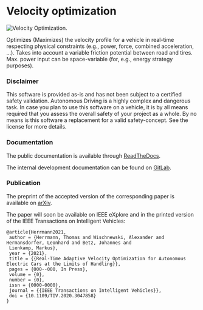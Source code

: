 # Velocity optimization

![Velocity Optimization.](https://raw.githubusercontent.com/TUMFTM/velocity_optimization/master/vel.png)

Optimizes (Maximizes) the velocity profile for a vehicle in real-time respecting physical constraints (e.g., power,
force, combined acceleration, ...). Takes into account a variable friction potential between road and tires. Max.
power input can be space-variable (for, e.g., energy strategy purposes).

### Disclaimer

This software is provided as-is and has not been subject to a certified safety validation. Autonomous Driving is a highly complex and dangerous task. In case you plan to use this software on a vehicle, it is by all means required that you assess the overall safety of your project as a whole. By no means is this software a replacement for a valid safety-concept. See the license for more details.

### Documentation

The public documentation is available through [ReadTheDocs](https://velocity-optimization.readthedocs.io/en/latest/index.html).

The internal development documentation can be found on [GitLab](https://roborace.pages.gitlab.lrz.de/modules/velocity_optimization/index.html).

### Publication

The preprint of the accepted version of the corresponding paper is available on [arXiv](https://arxiv.org/abs/2012.13586).

The paper will soon be available on IEEE eXplore and in the printed version of the IEEE Transactions on Intelligent Vehicles:

    @article{Herrmann2021,
     author = {Herrmann, Thomas and Wischnewski, Alexander and Hermansdorfer, Leonhard and Betz, Johannes and
     Lienkamp, Markus},
     year = {2021},
     title = {{Real-Time Adaptive Velocity Optimization for Autonomous Electric Cars at the Limits of Handling}},
     pages = {000--000, In Press},
     volume = {0},
     number = {0},
     issn = {0000-0000},
     journal = {{IEEE Transactions on Intelligent Vehicles}},
     doi = {10.1109/TIV.2020.3047858}
    }
